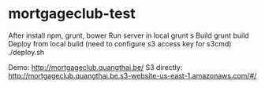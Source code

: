 # mortgageclub-test
After install npm, grunt, bower
Run server in local
  grunt s
Build
  grunt build
Deploy from local build (need to configure s3 access key for s3cmd)
  ./deploy.sh

Demo: http://mortgageclub.quangthai.be/
S3 directly: http://mortgageclub.quangthai.be.s3-website-us-east-1.amazonaws.com/#/
